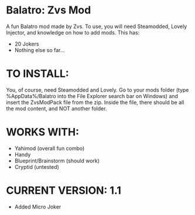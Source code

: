 # Balatro: Zvs Mod
A fun Balatro mod made by Zvs. To use, you will need Steamodded, Lovely Injector, and knowledge on how to add mods. This has:

- 20 Jokers
- Nothing else so far...

# TO INSTALL:

You, of course, need Steamodded and Lovely. Go to your mods folder (type %AppData%/Balatro into the File Explorer search bar on Windows) and insert the ZvsModPack file from the zip. Inside the file, there should be all the mod content, and NOT another folder.

# WORKS WITH:

- Yahimod (overall fun combo)
- Handy
- Blueprint/Brainstorm (should work)
- Cryptid (untested)
  
# CURRENT VERSION: 1.1

- Added Micro Joker
